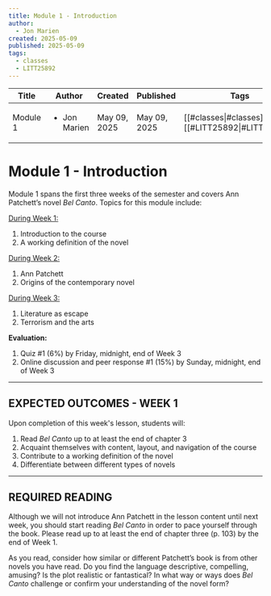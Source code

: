 ```yaml
---
title: Module 1 - Introduction
author:
  - Jon Marien
created: 2025-05-09
published: 2025-05-09
tags:
  - classes
  - LITT25892
---
```


| Title    | Author                       | Created      | Published    | Tags                                               |
| -------- | ---------------------------- | ------------ | ------------ | -------------------------------------------------- |
| Module 1 | <ul><li>Jon Marien</li></ul> | May 09, 2025 | May 09, 2025 | [[#classes\|#classes]], [[#LITT25892\|#LITT25892]] |

# Module 1 - Introduction

Module 1 spans the first three weeks of the semester and covers Ann Patchett’s novel _Bel Canto_. Topics for this module include:

<u>During Week 1:</u>
1. Introduction to the course
2. A working definition of the novel

<u>During Week 2:</u>
1. Ann Patchett
2. Origins of the contemporary novel

<u>During Week 3:</u>
1. Literature as escape
2. Terrorism and the arts

**Evaluation:**
1. Quiz #1 (6%) by Friday, midnight, end of Week 3
2. Online discussion and peer response #1 (15%) by Sunday, midnight, end of Week 3

---

## EXPECTED OUTCOMES - WEEK 1
Upon completion of this week's lesson, students will:

1. Read _Bel Canto_ up to at least the end of chapter 3
2. Acquaint themselves with content, layout, and navigation of the course
3. Contribute to a working definition of the novel
4. Differentiate between different types of novels

---

## REQUIRED READING

Although we will not introduce Ann Patchett in the lesson content until next week, you should start reading _Bel Canto_ in order to pace yourself through the book. Please read up to at least the end of chapter three (p. 103) by the end of Week 1.

As you read, consider how similar or different Patchett’s book is from other novels you have read. Do you find the language descriptive, compelling, amusing? Is the plot realistic or fantastical? In what way or ways does _Bel Canto_ challenge or confirm your understanding of the novel form?